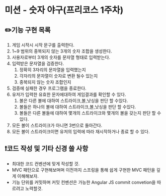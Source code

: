 # 미션 - 숫자 야구(프리코스 1주차)

## ✏️기능 구현 목록
1. 게임 시작시 시작 문구를 출력한다.
2. 1~9 범위의 중복되지 않는 3개의 숫자 조합을 생성한다.
3. 사용자로부터 3개의 숫자를 문자열 형태로 입력받는다.
4. 입력받은 문자열을 검증한다.
    1. 정확히 3자리의 문자열을 입력했는지
    2. 각자리의 문자열이 숫자로 변환 될수 있는지
    3. 중복되지 않는 숫자 조합인지
5. 검증에 실패한 경우 프로그램을 종료한다.
6. 유저가 입력한 유효한 문자에대하여 게임결과를 확인할 수 있다. 
    1. 볼은 다른 볼에 대하여 스트라이크,볼,낫싱을 판단 할 수있다.
    2. 볼들은 하나의 볼에 대하여 스트라이크,볼,낫싱을 판단 할 수있다.
    3. 볼들은 다른 볼들에 대하여 몇개의 스트라이크와 몇개의 볼을 갖는지 판단 할 수 있다.
7. 모든 볼이 스트라이크가 아니면 3번으로 돌아간다.
8. 모든 볼이 스트라이크이면 유저의 입력에 따라 재시작하거나 종료 할 수 있다.

## ❗코드 작성 및 기타 신경 쓸 사항
+ 최대한 코드 컨벤션에 맞게 작성할 것.
+ MVC 패턴으로 구현해보며며 이전까지 스프링을 통해 쉽게 구현한 MVC 패턴을 깊게 이해해보자.
+ 기능 단위를 커밋하며 커밋 컨벤션은 가능한 Angular JS commit convetion을 따르려고 노력할것.

